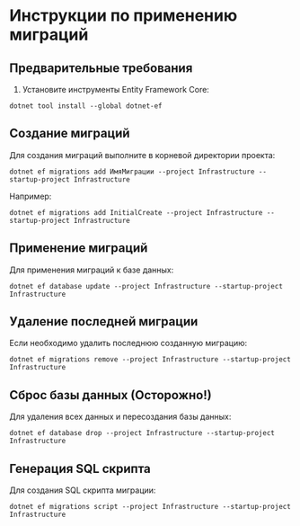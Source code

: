 # Инструкции по применению миграций

## Предварительные требования

1. Установите инструменты Entity Framework Core:

```
dotnet tool install --global dotnet-ef
```

## Создание миграций

Для создания миграций выполните в корневой директории проекта:

```
dotnet ef migrations add ИмяМиграции --project Infrastructure --startup-project Infrastructure
```

Например:

```
dotnet ef migrations add InitialCreate --project Infrastructure --startup-project Infrastructure
```

## Применение миграций

Для применения миграций к базе данных:

```
dotnet ef database update --project Infrastructure --startup-project Infrastructure
```

## Удаление последней миграции

Если необходимо удалить последнюю созданную миграцию:

```
dotnet ef migrations remove --project Infrastructure --startup-project Infrastructure
```

## Сброс базы данных (Осторожно!)

Для удаления всех данных и пересоздания базы данных:

```
dotnet ef database drop --project Infrastructure --startup-project Infrastructure
```

## Генерация SQL скрипта

Для создания SQL скрипта миграции:

```
dotnet ef migrations script --project Infrastructure --startup-project Infrastructure
```
